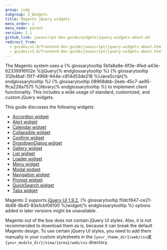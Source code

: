 ```yaml
---
group: jsdg
subgroup: 3_Widgets
title: Magento jQuery widgets
menu_order: 1
menu_node: parent
version: 2.1
github_link: javascript-dev-guide/widgets/jquery-widgets-about.md
redirect_from:
  - guides/v2.0/frontend-dev-guide/javascript/jquery-widgets-about.html
  - guides/v1.0/frontend-dev-guide/javascript/jquery-widgets-about.html
---
```


The Magento system uses a {% glossarytooltip 5bfa8a8e-6f3e-4fed-a43e-62339916f02e %}jQuery{% endglossarytooltip %} {% glossarytooltip 312b4baf-15f7-4968-944e-c814d53de218 %}JavaScript{% endglossarytooltip %} {% glossarytooltip 08968dbb-2eeb-45c7-ae95-ffca228a7575 %}library{% endglossarytooltip %} to implement client functionality. This includes a wide usage of standard, customized, and custom jQuery widgets.

This guide discusses the following widgets:
<ul>
<li><a href="{{ page.baseurl }}/javascript-dev-guide/widgets/widget_accordion.html" target="_blank">Accordion widget</a> </li>
<li><a href="{{ page.baseurl }}/javascript-dev-guide/widgets/widget_alert.html" target="_blank">Alert widget</a> </li>
<li><a href="{{ page.baseurl }}/javascript-dev-guide/widgets/widget_calendar.html" target="_blank">Calendar widget</a></li>
<li><a href="{{ page.baseurl }}/javascript-dev-guide/widgets/widget_collapsible.html" target="_blank">Collapsible widget</a></li>
<li><a href="{{ page.baseurl }}/javascript-dev-guide/widgets/widget_confirm.html" target="_blank">Confirm widget</a></li>
<li><a href="{{ page.baseurl }}/javascript-dev-guide/widgets/widget_dialog.html" target="_blank">DropdownDialog widget</a></li>
<li><a href="{{ page.baseurl }}/javascript-dev-guide/widgets/widget_gallery.html" target="_blank">Gallery widget</a></li>
<li><a href="{{ page.baseurl }}/javascript-dev-guide/widgets/widget_list.html" target="_blank">List widget</a></li>
<li><a href="{{ page.baseurl }}/javascript-dev-guide/widgets/widget_loader.html" target="_blank">Loader widget</a></li>
<li><a href="{{ page.baseurl }}/javascript-dev-guide/widgets/widget_menu.html" target="_blank">Menu widget</a></li>
<li><a href="{{ page.baseurl }}/javascript-dev-guide/widgets/widget_modal.html" target="_blank">Modal widget</a></li>
<li><a href="{{ page.baseurl }}/javascript-dev-guide/widgets/widget_navigation.html" target="_blank">Navigation widget</a></li>
<li><a href="{{ page.baseurl }}/javascript-dev-guide/widgets/widget_prompt.html" target="_blank">Prompt widget</a></li>
<li><a href="{{ page.baseurl }}/javascript-dev-guide/widgets/widget_quickSearch.html" target="_blank">QuickSearch widget</a></li>
<li><a href="{{ page.baseurl }}/javascript-dev-guide/widgets/widget_tabs.html" target="_blank">Tabs widget</a></li>

</ul>


<div class="bs-callout bs-callout-info" id="info">
  <p>Magento 2 supports <a href="http://blog.jqueryui.com/2012/11/jquery-ui-1-9-2/" target="_blank">jQuery UI 1.9.2</a>, {% glossarytooltip f0dcf847-ce21-4b88-8b45-83e1cbf08100 %}widget{% endglossarytooltip %} options added in later versions might be unavailable.</p>
</div>

<div class="bs-callout bs-callout-info" id="info">
  <p>Magento out of the box does not contain jQuery UI styles. Also, it is not recommended to download them as is, because it can break the default Magento design. To use certain jQuery UI styles, you need to add them manually in your custom stylesheets in the <code>{your_theme_dir}/web/css</code>或<code>{your_module_dir}/view/{area}/web/css</code> directory.</p>
</div>

